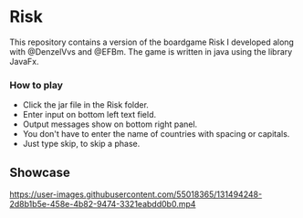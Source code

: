 # Risk
This repository contains a version of the boardgame Risk I developed along with @DenzelVvs and @EFBm. The game is written in java using the library JavaFx.

### How to play
- Click the jar file in the Risk folder.
- Enter input on bottom left text field.  
- Output messages show on bottom right panel.  
- You don't have to enter the name of countries with spacing or capitals.
- Just type skip, to skip a phase.
  
  
## Showcase
https://user-images.githubusercontent.com/55018365/131494248-2d8b1b5e-458e-4b82-9474-3321eabdd0b0.mp4



